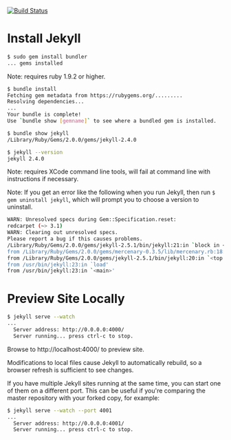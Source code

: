 [![Build Status](https://travis-ci.org/k3po/k3po.github.io.svg?branch=develop)](https://travis-ci.org/k3po/k3po.github.io)

Install Jekyll
==============

```bash
$ sudo gem install bundler
... gems installed
```
Note: requires ruby 1.9.2 or higher.

```bash
$ bundle install
Fetching gem metadata from https://rubygems.org/.........
Resolving dependencies...
...
Your bundle is complete!
Use `bundle show [gemname]` to see where a bundled gem is installed.

$ bundle show jekyll
/Library/Ruby/Gems/2.0.0/gems/jekyll-2.4.0

$ jekyll --version
jekyll 2.4.0
```
Note: requires XCode command line tools, will fail at command line with instructions if necessary.

Note: If you get an error like the following when you run Jekyll, then run ```$ gem uninstall jekyll```, which will prompt you to choose a version to uninstall. 

```bash
WARN: Unresolved specs during Gem::Specification.reset:
redcarpet (~> 3.1)
WARN: Clearing out unresolved specs.
Please report a bug if this causes problems.
/Library/Ruby/Gems/2.0.0/gems/jekyll-2.5.1/bin/jekyll:21:in `block in <top (required)>': cannot load such file -- jekyll/version (LoadError)
from /Library/Ruby/Gems/2.0.0/gems/mercenary-0.3.5/lib/mercenary.rb:18:in `program'
from /Library/Ruby/Gems/2.0.0/gems/jekyll-2.5.1/bin/jekyll:20:in `<top (required)>'
from /usr/bin/jekyll:23:in `load'
from /usr/bin/jekyll:23:in `<main>'
```

Preview Site Locally
====================

```bash
$ jekyll serve --watch
...
  Server address: http://0.0.0.0:4000/
  Server running... press ctrl-c to stop.
```
Browse to http://localhost:4000/ to preview site.

Modifications to local files cause Jekyll to automatically rebuild, so a browser refresh is sufficient to see changes.

If you have multiple Jekyll sites running at the same time, you can start one of them on a different port. This can be useful if you're comparing the master repository with your forked copy, for example:

```bash
$ jekyll serve --watch --port 4001
...
  Server address: http://0.0.0.0:4001/
  Server running... press ctrl-c to stop.
``` 